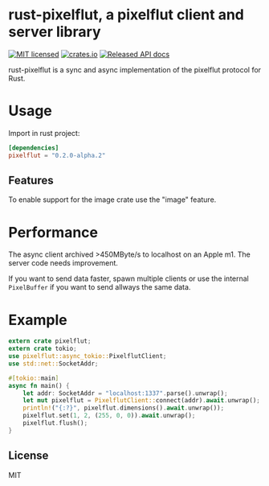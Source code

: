 # rust-pixelflut, a pixelflut client and server library

[![MIT licensed](https://img.shields.io/badge/license-MIT-blue.svg?style=for-the-badge)](./LICENSE)
[![crates.io](https://img.shields.io/crates/v/pixelflut?style=for-the-badge)](https://crates.io/crates/pixelflut)
[![Released API docs](https://img.shields.io/docsrs/pixelflut?style=for-the-badge)](https://docs.rs/pixelflut)


rust-pixelflut is a sync and async implementation of the pixelflut protocol for Rust.

# Usage
Import in rust project:

```toml
[dependencies]                                                                  
pixelflut = "0.2.0-alpha.2"
```

## Features
To enable support for the image crate use the "image" feature.

# Performance

The async client archived >450MByte/s to localhost on an Apple m1.
The server code needs improvement.

If you want to send data faster, spawn multiple clients or use the internal
`PixelBuffer` if you want to send allways the same data.

# Example

```rust
extern crate pixelflut;
extern crate tokio;
use pixelflut::async_tokio::PixelflutClient;
use std::net::SocketAddr;

#[tokio::main]
async fn main() {
    let addr: SocketAddr = "localhost:1337".parse().unwrap();
    let mut pixelflut = PixelflutClient::connect(addr).await.unwrap();
    println!("{:?}", pixelflut.dimensions().await.unwrap());
    pixelflut.set(1, 2, (255, 0, 0)).await.unwrap();
    pixelflut.flush();
}
```

## License

MIT

